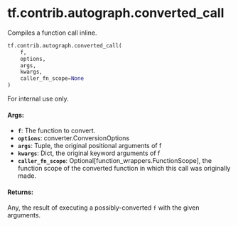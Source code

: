 <div itemscope itemtype="http://developers.google.com/ReferenceObject">
<meta itemprop="name" content="tf.contrib.autograph.converted_call" />
<meta itemprop="path" content="Stable" />
</div>

# tf.contrib.autograph.converted_call

Compiles a function call inline.

``` python
tf.contrib.autograph.converted_call(
    f,
    options,
    args,
    kwargs,
    caller_fn_scope=None
)
```

<!-- Placeholder for "Used in" -->

For internal use only.

#### Args:


* <b>`f`</b>: The function to convert.
* <b>`options`</b>: converter.ConversionOptions
* <b>`args`</b>: Tuple, the original positional arguments of f
* <b>`kwargs`</b>: Dict, the original keyword arguments of f
* <b>`caller_fn_scope`</b>: Optional[function_wrappers.FunctionScope], the function
  scope of the converted function in which this call was originally made.


#### Returns:

Any, the result of executing a possibly-converted `f` with the given
  arguments.
